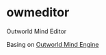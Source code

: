 # owmeditor
Outworld Mind Editor

Basing on [Outworld Mind Engine](https://github.com/homelleon/owme)
